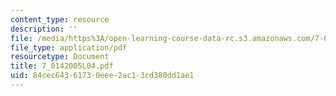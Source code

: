 ```yaml
---
content_type: resource
description: ''
file: /media/https%3A/open-learning-course-data-rc.s3.amazonaws.com/7-014-introductory-biology-spring-2005/84cec64361730eee2ac13cd380dd1ae1_7_0142005L04.pdf
file_type: application/pdf
resourcetype: Document
title: 7_0142005L04.pdf
uid: 84cec643-6173-0eee-2ac1-3cd380dd1ae1
---
```

